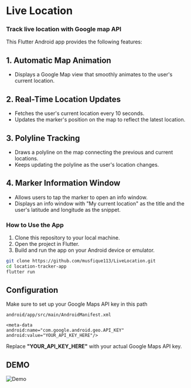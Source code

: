 # Live Location

### Track live location with Google map API

This Flutter Android app provides the following features:

## 1. Automatic Map Animation
- Displays a Google Map view that smoothly animates to the user's current location.

## 2. Real-Time Location Updates
- Fetches the user's current location every 10 seconds.
- Updates the marker's position on the map to reflect the latest location.

## 3. Polyline Tracking
- Draws a polyline on the map connecting the previous and current locations.
- Keeps updating the polyline as the user's location changes.

## 4. Marker Information Window
- Allows users to tap the marker to open an info window.
- Displays an info window with "My current location" as the title and the user's latitude and longitude as the snippet.

### How to Use the App
1. Clone this repository to your local machine.
2. Open the project in Flutter.
3. Build and run the app on your Android device or emulator.

```bash
git clone https://github.com/musfique113/LiveLocation.git
cd location-tracker-app
flutter run
```

## Configuration
Make sure to set up your Google Maps API key in this path
```
android/app/src/main/AndroidManifest.xml
```

```
<meta-data
android:name="com.google.android.geo.API_KEY"
android:value="YOUR_API_KEY_HERE"/>
```
Replace **"YOUR_API_KEY_HERE"** with your actual Google Maps API key.

## DEMO

![Demo](https://github.com/musfique113/LiveLocation/raw/master/demo/demo.gif)
